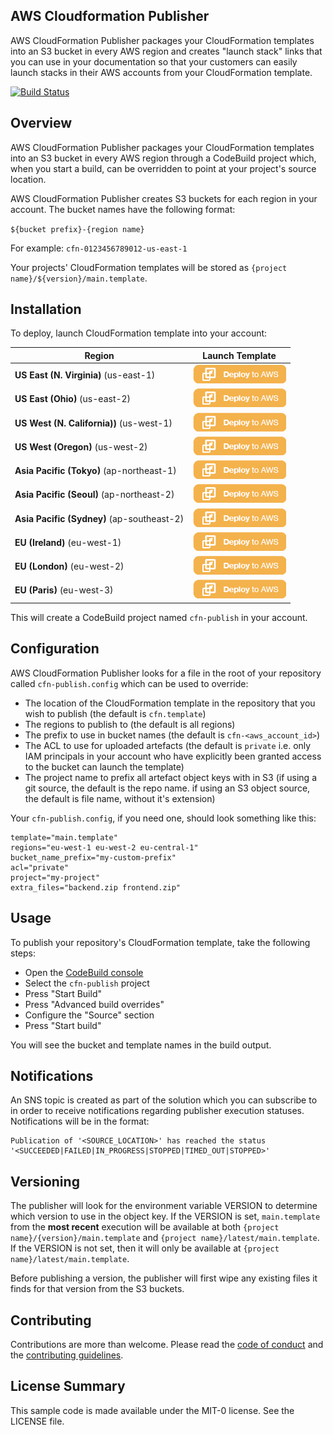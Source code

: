 ## AWS Cloudformation Publisher

AWS CloudFormation Publisher packages your CloudFormation templates into an S3 bucket in every AWS region and creates "launch stack" links that you can use in your documentation so that your customers can easily launch stacks in their AWS accounts from your CloudFormation template.

[![Build Status](https://travis-ci.org/aws-samples/aws-cloudformation-publisher.svg?branch=master)](https://travis-ci.org/aws-samples/aws-cloudformation-publisher)

## Overview

AWS CloudFormation Publisher packages your CloudFormation templates into an S3 bucket in every AWS region through a CodeBuild project which, when you start a build, can be overridden to point at your project's source location.

AWS CloudFormation Publisher creates S3 buckets for each region in your account. The bucket names have the following format:

`${bucket prefix}-{region name}`

For example: `cfn-0123456789012-us-east-1`

Your projects' CloudFormation templates will be stored as `{project name}/${version}/main.template`.

## Installation

To deploy, launch CloudFormation template into your account:

|Region|Launch Template|
|------|---------------|
|**US East (N. Virginia)** (us-east-1) | [![Launch the CloudFormationPublisher Stack with CloudFormation](docs/deploy-to-aws.png)](https://console.aws.amazon.com/cloudformation/home?region=us-east-1#/stacks/new?stackName=aws-cloudformation-publisher&templateURL=https://solution-builders-us-east-1.s3.us-east-1.amazonaws.com/aws-cloudformation-publisher/latest/main.template)|
|**US East (Ohio)** (us-east-2) | [![Launch the CloudFormationPublisher Stack with CloudFormation](docs/deploy-to-aws.png)](https://console.aws.amazon.com/cloudformation/home?region=us-east-2#/stacks/new?stackName=aws-cloudformation-publisher&templateURL=https://solution-builders-us-east-2.s3.us-east-2.amazonaws.com/aws-cloudformation-publisher/latest/main.template)|
|**US West (N. California))** (us-west-1) | [![Launch the aws-cloudformation-publisher Stack with CloudFormation](docs/deploy-to-aws.png)](https://console.aws.amazon.com/cloudformation/home?region=us-west-1#/stacks/new?stackName=aws-cloudformation-publisher&templateURL=https://solution-builders-us-west-1.s3.us-west-1.amazonaws.com/aws-cloudformation-publisher/latest/main.template)|
|**US West (Oregon)** (us-west-2) | [![Launch the aws-cloudformation-publisher Stack with CloudFormation](docs/deploy-to-aws.png)](https://console.aws.amazon.com/cloudformation/home?region=us-west-2#/stacks/new?stackName=aws-cloudformation-publisher&templateURL=https://solution-builders-us-west-2.s3.us-west-2.amazonaws.com/aws-cloudformation-publisher/latest/main.template)|
|**Asia Pacific (Tokyo)** (ap-northeast-1) | [![Launch the aws-cloudformation-publisher Stack with CloudFormation](docs/deploy-to-aws.png)](https://console.aws.amazon.com/cloudformation/home?region=ap-northeast-1#/stacks/new?stackName=aws-cloudformation-publisher&templateURL=https://solution-builders-ap-northeast-1.s3.ap-northeast-1.amazonaws.com/aws-cloudformation-publisher/latest/main.template)|
|**Asia Pacific (Seoul)** (ap-northeast-2) | [![Launch the CloudFormationPublisher Stack with CloudFormation](docs/deploy-to-aws.png)](https://console.aws.amazon.com/cloudformation/home?region=ap-northeast-2#/stacks/new?stackName=aws-cloudformation-publisher&templateURL=https://solution-builders-ap-northeast-2.s3.ap-northeast-2.amazonaws.com/aws-cloudformation-publisher/latest/main.template)|
|**Asia Pacific (Sydney)** (ap-southeast-2) | [![Launch the aws-cloudformation-publisher Stack with CloudFormation](docs/deploy-to-aws.png)](https://console.aws.amazon.com/cloudformation/home?region=ap-southeast-2#/stacks/new?stackName=aws-cloudformation-publisher&templateURL=https://solution-builders-ap-southeast-2.s3.ap-southeast-2.amazonaws.com/aws-cloudformation-publisher/latest/main.template)|
|**EU (Ireland)** (eu-west-1) | [![Launch the aws-cloudformation-publisher Stack with CloudFormation](docs/deploy-to-aws.png)](https://console.aws.amazon.com/cloudformation/home?region=eu-west-1#/stacks/new?stackName=aws-cloudformation-publisher&templateURL=https://solution-builders-eu-west-1.s3.eu-west-1.amazonaws.com/aws-cloudformation-publisher/latest/main.template)|
|**EU (London)** (eu-west-2) | [![Launch the aws-cloudformation-publisher Stack with CloudFormation](docs/deploy-to-aws.png)](https://console.aws.amazon.com/cloudformation/home?region=eu-west-2#/stacks/new?stackName=aws-cloudformation-publisher&templateURL=https://solution-builders-eu-west-2.s3.eu-west-2.amazonaws.com/aws-cloudformation-publisher/latest/main.template)|
|**EU (Paris)** (eu-west-3) | [![Launch the aws-cloudformation-publisher Stack with CloudFormation](docs/deploy-to-aws.png)](https://console.aws.amazon.com/cloudformation/home?region=eu-west-3#/stacks/new?stackName=aws-cloudformation-publisher&templateURL=https://solution-builders-eu-west-3.s3.eu-west-3.amazonaws.com/aws-cloudformation-publisher/latest/main.template)|

This will create a CodeBuild project named `cfn-publish` in your account.

## Configuration

AWS CloudFormation Publisher looks for a file in the root of your repository called `cfn-publish.config` which can be used to override:
* The location of the CloudFormation template in the repository that you wish to publish (the default is `cfn.template`)
* The regions to publish to (the default is all regions)
* The prefix to use in bucket names (the default is `cfn-<aws_account_id>`)
* The ACL to use for uploaded artefacts (the default is `private` i.e. only IAM principals in your account who have explicitly been granted access to the bucket can launch the template) 
* The project name to prefix all artefact object keys with in S3 (if using a git source, the default is the repo name. if using an S3 object source, the default is file name, without it's extension)

Your `cfn-publish.config`, if you need one, should look something like this:
```
template="main.template"
regions="eu-west-1 eu-west-2 eu-central-1"
bucket_name_prefix="my-custom-prefix"
acl="private"
project="my-project"
extra_files="backend.zip frontend.zip"
```

## Usage

To publish your repository's CloudFormation template, take the following steps:

* Open the [CodeBuild console](https://console.aws.amazon.com/codesuite/codebuild/projects/)
* Select the `cfn-publish` project
* Press "Start Build"
* Press "Advanced build overrides"
* Configure the "Source" section
* Press "Start build"

You will see the bucket and template names in the build output.

## Notifications

An SNS topic is created as part of the solution which you can subscribe to in order to receive
notifications regarding publisher execution statuses. Notifications will be in the format: 

```
Publication of '<SOURCE_LOCATION>' has reached the status '<SUCCEEDED|FAILED|IN_PROGRESS|STOPPED|TIMED_OUT|STOPPED>'
```

## Versioning

The publisher will look for the environment variable VERSION to determine which version to use in the object key. If the VERSION is set, `main.template` from the **most recent** execution will be available at both `{project name}/{version}/main.template` and `{project name}/latest/main.template`. If the VERSION is not set, then it will only be available at `{project name}/latest/main.template`.

Before publishing a version, the publisher will first wipe any existing files it finds for that version from the S3 buckets.

## Contributing

Contributions are more than welcome. Please read the [code of conduct](CODE_OF_CONDUCT.md) and the [contributing guidelines](CONTRIBUTING.md).

## License Summary

This sample code is made available under the MIT-0 license. See the LICENSE file.
